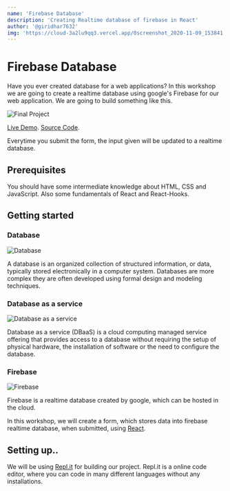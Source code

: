 ```yaml
---
name: 'Firebase Database'
description: 'Creating Realtime database of firebase in React'
author: '@giridhar7632'
img: 'https://cloud-3a2lu9qq3.vercel.app/0screenshot_2020-11-09_153841.png'
---
```


# Firebase Database

Have you ever created database for a web applications? In this workshop we are going to create a realtime database using google's Firebase for our web application. We are going to build something like this.

![Final Project](https://cloud-3a2lu9qq3.vercel.app/2screenshot_2020-11-09_163829.png)

[Live Demo](https://firebase-database.giridharhackclu.repl.co/).  [Source Code](https://repl.it/@Giridharhackclu/firebase-database#src/App.js).

Everytime you submit the form, the input given will be updated to a realtime database.

## Prerequisites

You should have some intermediate knowledge about HTML, CSS and JavaScript. Also some fundamentals of React and React-Hooks.

## Getting started

### Database

![Database]()

A database is an organized collection of structured information, or data, typically stored electronically in a computer system. Databases are more complex they are often developed using formal design and modeling techniques.

### Database as a service

![Database as a service]()

Database as a service (DBaaS) is a cloud computing managed service offering that provides access to a database without requiring the setup of physical hardware, the installation of software or the need to configure the database. 

### Firebase

![Firebase]()

Firebase is a realtime database created by google, which can be hosted in the cloud.

In this workshop, we will create a form, which stores data into firebase realtime database, when submitted, using [React](https://reactjs.org). 

## Setting up..

We will be using [Repl.it](https://repl.it) for building our project. Repl.it is a online code editor, where you can code in many different languages without any installations.

